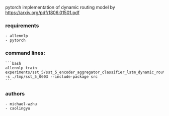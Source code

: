 pytorch implementation of dynamic routing model by https://arxiv.org/pdf/1806.01501.pdf


### requirements
    - allennlp
    - pytorch

### command lines:
    ```bash
    allennlp train experiments/sst_5/sst_5_encoder_aggregator_classifier_lstm_dynamic_routing.json -s ./tmp/sst_5_0603 --include-package src
    ```

### authors
    - michael-wzhu
    - caolingyu